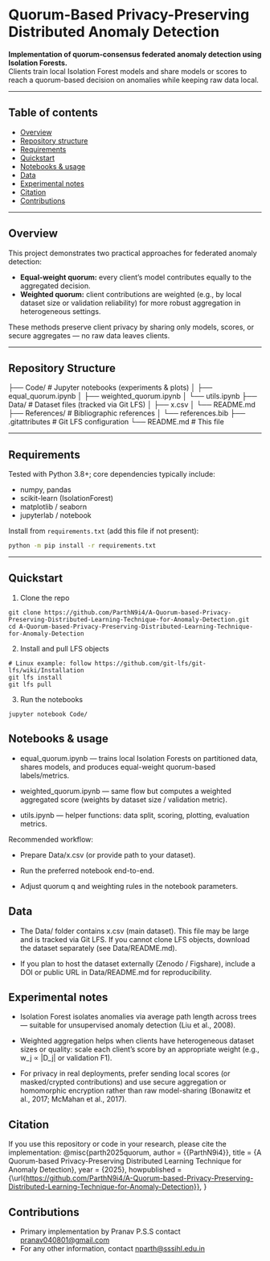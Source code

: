 # Quorum-Based Privacy-Preserving Distributed Anomaly Detection

**Implementation of quorum-consensus federated anomaly detection using Isolation Forests.**  
Clients train local Isolation Forest models and share models or scores to reach a quorum-based decision on anomalies while keeping raw data local.

---

## Table of contents
- [Overview](#overview)  
- [Repository structure](#repository-structure)  
- [Requirements](#requirements)  
- [Quickstart](#quickstart)  
- [Notebooks & usage](#notebooks--usage)  
- [Data](#data)  
- [Experimental notes](#experimental-notes)  
- [Citation](#citation)
- [Contributions](#contributions)
---

## Overview
This project demonstrates two practical approaches for federated anomaly detection:

- **Equal-weight quorum:** every client’s model contributes equally to the aggregated decision.  
- **Weighted quorum:** client contributions are weighted (e.g., by local dataset size or validation reliability) for more robust aggregation in heterogeneous settings.

These methods preserve client privacy by sharing only models, scores, or secure aggregates — no raw data leaves clients.

---

## Repository Structure
├── Code/                    # Jupyter notebooks (experiments & plots)
│   ├── equal_quorum.ipynb
│   ├── weighted_quorum.ipynb
│   └── utils.ipynb
├── Data/                    # Dataset files (tracked via Git LFS)
│   ├── x.csv
│   └── README.md
├── References/              # Bibliographic references
│   └── references.bib
├── .gitattributes          # Git LFS configuration
└── README.md               # This file

---

## Requirements
Tested with Python 3.8+; core dependencies typically include:
- numpy, pandas
- scikit-learn (IsolationForest)
- matplotlib / seaborn
- jupyterlab / notebook

Install from `requirements.txt` (add this file if not present):
```bash
python -m pip install -r requirements.txt
```
---
## Quickstart
1. Clone the repo
```
git clone https://github.com/ParthN9i4/A-Quorum-based-Privacy-Preserving-Distributed-Learning-Technique-for-Anomaly-Detection.git
cd A-Quorum-based-Privacy-Preserving-Distributed-Learning-Technique-for-Anomaly-Detection
```

2. Install and pull LFS objects
```
# Linux example: follow https://github.com/git-lfs/git-lfs/wiki/Installation
git lfs install
git lfs pull
```

3. Run the notebooks
```
jupyter notebook Code/
```
## Notebooks & usage
- equal_quorum.ipynb — trains local Isolation Forests on partitioned data, shares models, and produces equal-weight quorum-based labels/metrics.

- weighted_quorum.ipynb — same flow but computes a weighted aggregated score (weights by dataset size / validation metric).

- utils.ipynb — helper functions: data split, scoring, plotting, evaluation metrics.

Recommended workflow:

- Prepare Data/x.csv (or provide path to your dataset).

- Run the preferred notebook end-to-end.

- Adjust quorum q and weighting rules in the notebook parameters.

## Data
- The Data/ folder contains x.csv (main dataset). This file may be large and is tracked via Git LFS. If you cannot clone LFS objects, download the dataset separately (see Data/README.md).

- If you plan to host the dataset externally (Zenodo / Figshare), include a DOI or public URL in Data/README.md for reproducibility.

## Experimental notes
-  Isolation Forest isolates anomalies via average path length across trees — suitable for unsupervised anomaly detection (Liu et al., 2008).

- Weighted aggregation helps when clients have heterogeneous dataset sizes or quality: scale each client’s score by an appropriate weight (e.g., w_j ∝ |D_j| or validation F1).

- For privacy in real deployments, prefer sending local scores (or masked/crypted contributions) and use secure aggregation or homomorphic encryption rather than raw model-sharing (Bonawitz et al., 2017; McMahan et al., 2017).

## Citation
If you use this repository or code in your research, please cite the implementation:
@misc{parth2025quorum,
  author       = {{ParthN9i4}},
  title        = {A Quorum-based Privacy-Preserving Distributed Learning Technique for Anomaly Detection},
  year         = {2025},
  howpublished = {\url{https://github.com/ParthN9i4/A-Quorum-based-Privacy-Preserving-Distributed-Learning-Technique-for-Anomaly-Detection}},
}

## Contributions
- Primary implementation by Pranav P.S.S contact <pranav040801@gmail.com>
- For any other information, contact <nparth@sssihl.edu.in>




